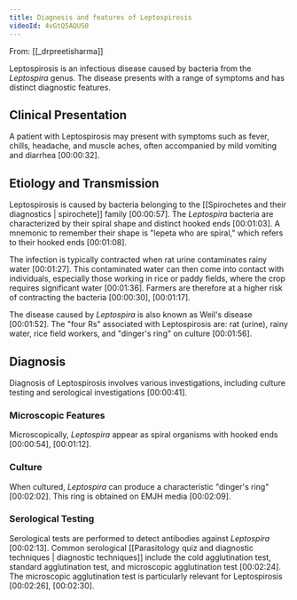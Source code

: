 ```yaml
---
title: Diagnosis and features of Leptospirosis
videoId: 4vGtQ5AQUS0
---
```


From: [[_drpreetisharma]] <br/> 

Leptospirosis is an infectious disease caused by bacteria from the *Leptospira* genus. The disease presents with a range of symptoms and has distinct diagnostic features.

## Clinical Presentation
A patient with Leptospirosis may present with symptoms such as fever, chills, headache, and muscle aches, often accompanied by mild vomiting and diarrhea <a class="yt-timestamp" data-t="00:00:32">[00:00:32]</a>.

## Etiology and Transmission
Leptospirosis is caused by bacteria belonging to the [[Spirochetes and their diagnostics | spirochete]] family <a class="yt-timestamp" data-t="00:00:57">[00:00:57]</a>. The *Leptospira* bacteria are characterized by their spiral shape and distinct hooked ends <a class="yt-timestamp" data-t="00:01:03">[00:01:03]</a>. A mnemonic to remember their shape is "lepeta who are spiral," which refers to their hooked ends <a class="yt-timestamp" data-t="00:01:08">[00:01:08]</a>.

The infection is typically contracted when rat urine contaminates rainy water <a class="yt-timestamp" data-t="00:01:27">[00:01:27]</a>. This contaminated water can then come into contact with individuals, especially those working in rice or paddy fields, where the crop requires significant water <a class="yt-timestamp" data-t="00:01:36">[00:01:36]</a>. Farmers are therefore at a higher risk of contracting the bacteria <a class="yt-timestamp" data-t="00:00:30">[00:00:30]</a>, <a class="yt-timestamp" data-t="00:01:17">[00:01:17]</a>.

The disease caused by *Leptospira* is also known as Weil's disease <a class="yt-timestamp" data-t="00:01:52">[00:01:52]</a>. The "four Rs" associated with Leptospirosis are: rat (urine), rainy water, rice field workers, and "dinger's ring" on culture <a class="yt-timestamp" data-t="00:01:56">[00:01:56]</a>.

## Diagnosis
Diagnosis of Leptospirosis involves various investigations, including culture testing and serological investigations <a class="yt-timestamp" data-t="00:00:41">[00:00:41]</a>.

### Microscopic Features
Microscopically, *Leptospira* appear as spiral organisms with hooked ends <a class="yt-timestamp" data-t="00:00:54">[00:00:54]</a>, <a class="yt-timestamp" data-t="00:01:12">[00:01:12]</a>.

### Culture
When cultured, *Leptospira* can produce a characteristic "dinger's ring" <a class="yt-timestamp" data-t="00:02:02">[00:02:02]</a>. This ring is obtained on EMJH media <a class="yt-timestamp" data-t="00:02:09">[00:02:09]</a>.

### Serological Testing
Serological tests are performed to detect antibodies against *Leptospira* <a class="yt-timestamp" data-t="00:02:13">[00:02:13]</a>. Common serological [[Parasitology quiz and diagnostic techniques | diagnostic techniques]] include the cold agglutination test, standard agglutination test, and microscopic agglutination test <a class="yt-timestamp" data-t="00:02:24">[00:02:24]</a>. The microscopic agglutination test is particularly relevant for Leptospirosis <a class="yt-timestamp" data-t="00:02:26">[00:02:26]</a>, <a class="yt-timestamp" data-t="00:02:30">[00:02:30]</a>.